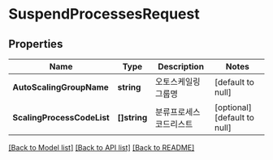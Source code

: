 # SuspendProcessesRequest

## Properties
Name | Type | Description | Notes
------------ | ------------- | ------------- | -------------
**AutoScalingGroupName** | **string** | 오토스케일링그룹명 | [default to null]
**ScalingProcessCodeList** | **[]string** | 분류프로세스코드리스트 | [optional] [default to null]

[[Back to Model list]](../README.md#documentation-for-models) [[Back to API list]](../README.md#documentation-for-api-endpoints) [[Back to README]](../README.md)


